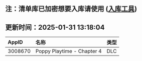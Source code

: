 ## 注：清单库已加密想要入库请使用 ([入库工具](https://github.com/BlankTMing/ManifestAutoUpdate/releases))

## 更新时间：2025-01-31 13:18:04
| AppID | 名称 | 类型  |
| :-------------------- | :----------------------------- | :----------- |
| 3008670 | Poppy Playtime - Chapter 4| DLC |
